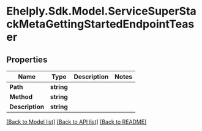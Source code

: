 # Ehelply.Sdk.Model.ServiceSuperStackMetaGettingStartedEndpointTeaser

## Properties

Name | Type | Description | Notes
------------ | ------------- | ------------- | -------------
**Path** | **string** |  | 
**Method** | **string** |  | 
**Description** | **string** |  | 

[[Back to Model list]](../README.md#documentation-for-models) [[Back to API list]](../README.md#documentation-for-api-endpoints) [[Back to README]](../README.md)

